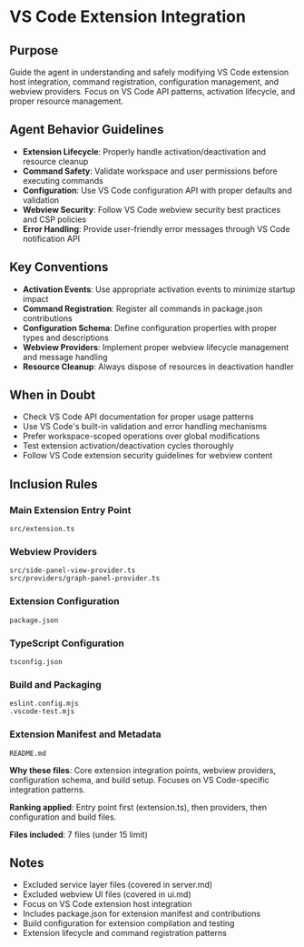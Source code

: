 # VS Code Extension Integration

## Purpose
Guide the agent in understanding and safely modifying VS Code extension host integration, command registration, configuration management, and webview providers. Focus on VS Code API patterns, activation lifecycle, and proper resource management.

## Agent Behavior Guidelines
- **Extension Lifecycle**: Properly handle activation/deactivation and resource cleanup
- **Command Safety**: Validate workspace and user permissions before executing commands
- **Configuration**: Use VS Code configuration API with proper defaults and validation
- **Webview Security**: Follow VS Code webview security best practices and CSP policies
- **Error Handling**: Provide user-friendly error messages through VS Code notification API

## Key Conventions
- **Activation Events**: Use appropriate activation events to minimize startup impact
- **Command Registration**: Register all commands in package.json contributions
- **Configuration Schema**: Define configuration properties with proper types and descriptions
- **Webview Providers**: Implement proper webview lifecycle management and message handling
- **Resource Cleanup**: Always dispose of resources in deactivation handler

## When in Doubt
- Check VS Code API documentation for proper usage patterns
- Use VS Code's built-in validation and error handling mechanisms
- Prefer workspace-scoped operations over global modifications
- Test extension activation/deactivation cycles thoroughly
- Follow VS Code extension security guidelines for webview content

## Inclusion Rules

### Main Extension Entry Point
```
src/extension.ts
```

### Webview Providers
```
src/side-panel-view-provider.ts
src/providers/graph-panel-provider.ts
```

### Extension Configuration
```
package.json
```

### TypeScript Configuration
```
tsconfig.json
```

### Build and Packaging
```
eslint.config.mjs
.vscode-test.mjs
```

### Extension Manifest and Metadata
```
README.md
```

**Why these files**: Core extension integration points, webview providers, configuration schema, and build setup. Focuses on VS Code-specific integration patterns.

**Ranking applied**: Entry point first (extension.ts), then providers, then configuration and build files.

**Files included**: 7 files (under 15 limit)

## Notes
- Excluded service layer files (covered in server.md)
- Excluded webview UI files (covered in ui.md)
- Focus on VS Code extension host integration
- Includes package.json for extension manifest and contributions
- Build configuration for extension compilation and testing
- Extension lifecycle and command registration patterns